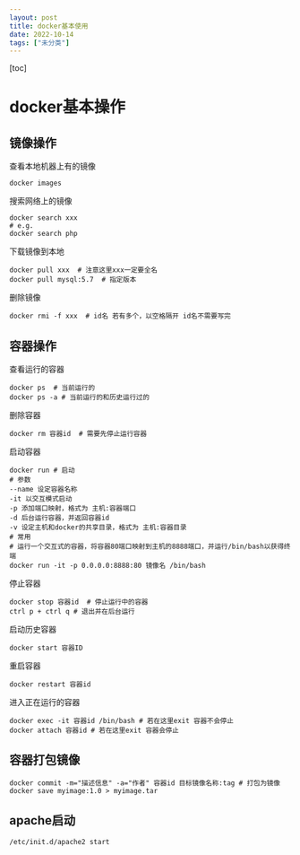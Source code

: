 ```yaml
---
layout: post
title: docker基本使用
date: 2022-10-14
tags: ["未分类"]
---
```


[toc]

# docker基本操作

## 镜像操作

查看本地机器上有的镜像

    docker images

搜索网络上的镜像

    docker search xxx
    # e.g.
    docker search php

下载镜像到本地

    docker pull xxx  # 注意这里xxx一定要全名
    docker pull mysql:5.7  # 指定版本

删除镜像

    docker rmi -f xxx  # id名 若有多个，以空格隔开 id名不需要写完

## 容器操作

查看运行的容器

    docker ps  # 当前运行的
    docker ps -a # 当前运行的和历史运行过的

删除容器

    docker rm 容器id  # 需要先停止运行容器

启动容器

    docker run # 启动
    # 参数
    --name 设定容器名称
    -it 以交互模式启动
    -p 添加端口映射，格式为 主机:容器端口
    -d 后台运行容器，并返回容器id
    -v 设定主机和docker的共享目录，格式为 主机:容器目录
    # 常用
    # 运行一个交互式的容器，将容器80端口映射到主机的8888端口，并运行/bin/bash以获得终端
    docker run -it -p 0.0.0.0:8888:80 镜像名 /bin/bash 

停止容器

    docker stop 容器id  # 停止运行中的容器
    ctrl p + ctrl q # 退出并在后台运行

启动历史容器

    docker start 容器ID

重启容器

    docker restart 容器id

进入正在运行的容器

    docker exec -it 容器id /bin/bash # 若在这里exit 容器不会停止
    docker attach 容器id # 若在这里exit 容器会停止

## 容器打包镜像

    docker commit -m="描述信息" -a="作者" 容器id 目标镜像名称:tag # 打包为镜像
    docker save myimage:1.0 > myimage.tar

## apache启动

    /etc/init.d/apache2 start